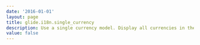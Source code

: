 ```yaml
---
date: '2016-01-01'
layout: page
title: glide.i18n.single_currency
description: Use a single currency model. Display all currencies in the same currency code, regardless of a user's locale, country, or language code 
value: false
---
```

